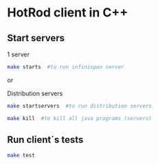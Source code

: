 HotRod client in C++
==============

Start servers
--------------
1 server
```bash
make starts  #to run infinispan server
```

or

Distribution servers
```bash
make startservers  #to run distribution servers

make kill  #to kill all java programs (servers)
```


Run client´s tests
--------------
```bash
make test
```


